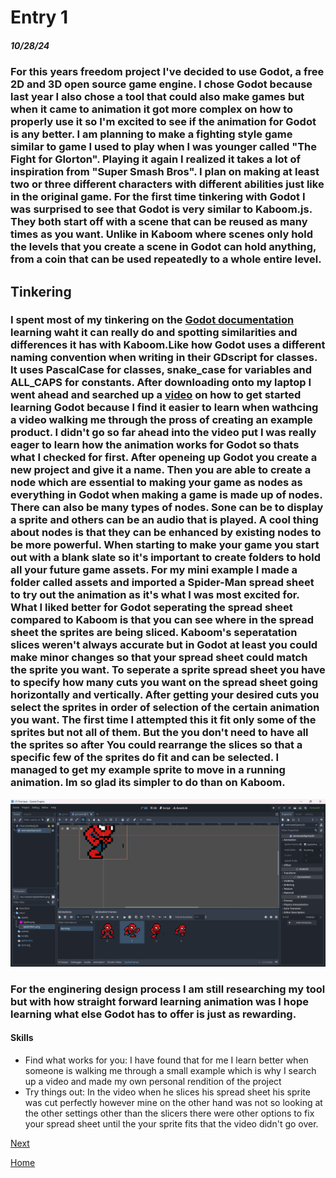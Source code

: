 # Entry 1
##### 10/28/24

### For this years freedom project I've decided to use Godot, a free 2D and 3D open source game engine. I chose Godot because last year I also chose a tool that could also make games but when it came to animation it got more complex on how to properly use it so I'm excited to see if the animation for Godot is any better. I am planning to make a fighting style game similar to game I used to play when I was younger called "The Fight for Glorton". Playing it again I realized it takes a lot of inspiration from "Super Smash Bros". I plan on making at least two or three different characters with different abilities just like in the original game. For the first time tinkering with Godot I was surprised to see that Godot is very similar to Kaboom.js. They both start off with a scene that can be reused as many times as you want. Unlike in Kaboom where scenes only hold the levels that you create a scene in Godot can hold anything, from a coin that can be used repeatedly to a whole entire level.

## Tinkering

### I spent most of my tinkering on the [Godot documentation](https://docs.godotengine.org/en/stable/getting_started/introduction/index.html) learning waht it can really do and spotting similarities and differences it has with Kaboom.Like how Godot uses a different naming convention when writing in their GDscript for classes. It uses PascalCase for classes, snake_case for variables and ALL_CAPS for constants. After downloading onto my laptop I went ahead and searched up a [video](https://youtu.be/LOhfqjmasi0?si=97RQQAm9aia7c_2w) on how to get started learning Godot because I find it easier to learn when wathcing a video walking me through the pross of creating an example product. I didn't go so far ahead into the video put I was really eager to learn how the animation works for Godot so thats what I checked for first. After openeing up Godot you create a new project and give it a name. Then you are able to create a node which are essential to making your game as nodes as everything in Godot when making a game is made up of nodes. There can also be many types of nodes. Sone can be to display a sprite and others can be an audio that is played. A cool thing about nodes is that they can be enhanced by existing nodes to be more powerful. When starting to make your game you start out with a blank slate so it's important to create folders to hold all your future game assets. For my mini example I made a folder called assets and imported a Spider-Man spread sheet to try out the animation as it's what I was most excited for. What I liked better for Godot seperating the spread sheet compared to Kaboom is that you can see where in the spread sheet the sprites are being sliced. Kaboom's seperatation slices weren't always accurate but in Godot at least you could make minor changes so that your spread sheet could match the sprite you want. To seperate a sprite spread sheet you have to specify how many cuts you want on the spread sheet going horizontally and vertically. After getting your desired cuts you select the sprites in order of selection of the certain animation you want. The first time I attempted this it fit only some of the sprites but not all of them. But the you don't need to have all the sprites so after You could rearrange the slices so that a specific few of the sprites do fit and can be selected. I managed to get my example sprite to move in a running animation. Im so glad its simpler to do than on Kaboom.

![Image below](image.png)

### For the enginering design process I am still researching my tool but with how straight forward learning animation was I hope learning what else Godot has to offer is just as rewarding.

#### Skills
* Find what works for you: I have found that for me I learn better when someone is walking me through a small example which is why I search up a video and made my own personal rendition of the project
* Try things out: In the video when he slices his spread sheet his sprite was cut perfectly however mine on the other hand was not so looking at the other settings other than the slicers there were other options to fix your spread sheet until the your sprite fits that the video didn't go over.


[Next](entry02.md)

[Home](../README.md)
